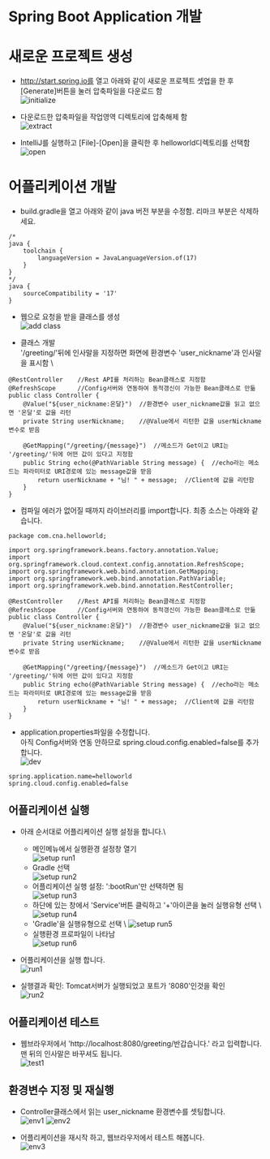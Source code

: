# Spring Boot Application 개발

# 새로운 프로젝트 생성
- http://start.spring.io를 열고 아래와 같이 새로운 프로젝트 셋업을 한 후\
[Generate]버튼을 눌러 압축파일을 다운로드 함 \
![initialize](./images/create_project.png)

- 다운로드한 압축파일을 작업영역 디렉토리에 압축해제 함 \
![extract](./images/create_project2.png)

- IntelliJ를 실행하고 [File]-[Open]을 클릭한 후 helloworld디렉토리를 선택함\
![open](./images/create_project3.png)

# 어플리케이션 개발
- build.gradle을 열고 아래와 같이 java 버전 부분을 수정함. 리마크 부분은 삭제하세요.
```
/*
java {
	toolchain {
		languageVersion = JavaLanguageVersion.of(17)
	}
}
*/
java {
	sourceCompatibility = '17'
}
```

- 웹으로 요청을 받을 클래스를 생성 \
![add class](./images/add_class.png)

- 클래스 개발 \
'/greeting/'뒤에 인사말을 지정하면 화면에 환경변수 'user_nickname'과 인사말을 표시함 \

```
@RestController    //Rest API를 처리하는 Bean클래스로 지정함
@RefreshScope      //Config서버와 연동하여 동적갱신이 가능한 Bean클래스로 만듦
public class Controller {
    @Value("${user_nickname:온달}")  //환경변수 user_nickname값을 읽고 없으면 '온달'로 값을 리턴
    private String userNickname;    //@Value에서 리턴한 값을 userNickname변수로 받음

    @GetMapping("/greeting/{message}")  //메소드가 Get이고 URI는 '/greeting/'뒤에 어떤 값이 있다고 지정함
    public String echo(@PathVariable String message) {  //echo라는 메소드는 파라미터로 URI경로에 있는 message값을 받음
        return userNickname + "님! " + message;  //Client에 값을 리턴함 
    }
}
```

- 컴파일 에러가 없어질 때까지 라이브러리를 import합니다. 최종 소스는 아래와 같습니다. 
```
package com.cna.helloworld;

import org.springframework.beans.factory.annotation.Value;
import org.springframework.cloud.context.config.annotation.RefreshScope;
import org.springframework.web.bind.annotation.GetMapping;
import org.springframework.web.bind.annotation.PathVariable;
import org.springframework.web.bind.annotation.RestController;

@RestController    //Rest API를 처리하는 Bean클래스로 지정함
@RefreshScope      //Config서버와 연동하여 동적갱신이 가능한 Bean클래스로 만듦
public class Controller {
    @Value("${user_nickname:온달}")  //환경변수 user_nickname값을 읽고 없으면 '온달'로 값을 리턴
    private String userNickname;    //@Value에서 리턴한 값을 userNickname변수로 받음

    @GetMapping("/greeting/{message}")  //메소드가 Get이고 URI는 '/greeting/'뒤에 어떤 값이 있다고 지정함
    public String echo(@PathVariable String message) {  //echo라는 메소드는 파라미터로 URI경로에 있는 message값을 받음
        return userNickname + "님! " + message;  //Client에 값을 리턴함 
    }
}
```

- application.properties파일을 수정합니다. \
아직 Config서버와 연동 안하므로 spring.cloud.config.enabled=false를 추가합니다. \
![dev](./images/dev1.png)
```
spring.application.name=helloworld
spring.cloud.config.enabled=false
```


## 어플리케이션 실행 
- 아래 순서대로 어플리케이션 실행 설정을 합니다.\
    - 메인메뉴에서 실행환경 설정창 열기 \
    ![setup run1](./images/setup_run1.png)
    - Gradle 선택 \
    ![setup run2](./images/setup_run2.png)
    - 어플리케이션 실행 설정: ':bootRun'만 선택하면 됨 \
    ![setup run3](./images/setup_run3.png)
    - 하단에 있는 창에서 'Service'버튼 클릭하고 '+'아이콘을 눌러 실행유형 선택 \ 
    ![setup run4](./images/setup_run4.png)
    - 'Gradle'을 실행유형으로 선택 \ 
    ![setup run5](./images/setup_run5.png)
    - 실행환경 프로파일이 나타남  \
    ![setup run6](./images/setup_run6.png)

- 어플리케이션을 실행 합니다. \
![run1](./images/run1.png)

- 실행결과 확인: Tomcat서버가 실행되었고 포트가 '8080'인것을 확인 \
![run2](./images/run2.png)

## 어플리케이션 테스트 
- 웹브라우저에서 'http://localhost:8080/greeting/반갑습니다.' 라고 입력합니다. 맨 뒤의 인사말은 바꾸셔도 됩니다. \
![test1](./images/test1.png)

## 환경변수 지정 및 재실행 
- Controller클래스에서 읽는 user_nickname 환경변수를 셋팅합니다. \
![env1](./images/env1.png)
![env2](./images/env2.png)

- 어플리케이션을 재시작 하고, 웹브라우저에서 테스트 해봅니다. \
![env3](./images/env3.png)


